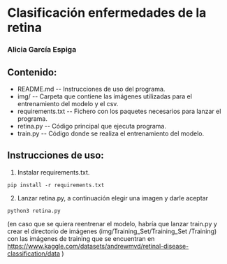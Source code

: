 # Clasificación enfermedades de la retina

### Alicia García Espiga

## Contenido:

- README.md -- Instrucciones de uso del programa.
- img/ -- Carpeta que contiene las imágenes utilizadas para el entrenamiento del modelo y el csv.
- requirements.txt -- Fichero con los paquetes necesarios para lanzar el programa.
- retina.py -- Código principal que ejecuta programa.
- train.py -- Código donde se realiza el entrenamiento del modelo.


## Instrucciones de uso:

1. Instalar requirements.txt.
```
pip install -r requirements.txt
```
2. Lanzar retina.py, a continuación elegir una imagen y darle aceptar
```
python3 retina.py
```
(en caso que se quiera reentrenar el modelo, habría que lanzar train.py y crear el directorio de imágenes (img/Training_Set/Training_Set
/Training) con las imágenes de training que se encuentran en https://www.kaggle.com/datasets/andrewmvd/retinal-disease-classification/data )
